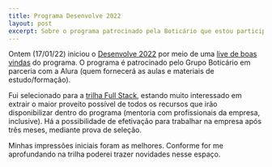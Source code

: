```yaml
---
title: Programa Desenvolve 2022
layout: post
excerpt: Sobre o programa patrocinado pela Boticário que estou participando
---
```


Ontem (17/01/22) iniciou o [Desenvolve 2022](https://desenvolve.grupoboticario.com.br/) por meio de uma [live de boas vindas](https://youtu.be/OSnvhCrHbf4) do programa. O programa é patrocinado pelo Grupo Boticário em parceria com a Alura (quem fornecerá as aulas e materiais de estudo/formação).

Fui selecionado para a [trilha Full Stack](https://drive.google.com/open?id=1-axhVDMCu-pHG4HYI-QIw_aFiKPyHZT9&authuser=injuriae%40gmail.com&usp=drive_fs), estando muito interessado em extrair o maior proveito possível de todos os recursos que irão disponibilizar dentro do programa (mentoria com profissionais da empresa, inclusive). Há a possibilidade de efetivação para trabalhar na empresa após três meses, mediante prova de seleção.

Minhas impressões iniciais foram as melhores. Conforme for me aprofundando na trilha poderei trazer novidades nesse espaço.
